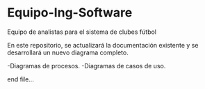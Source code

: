 # Equipo-Ing-Software
Equipo de analistas para el sistema de clubes fútbol

En este repositorio, se actualizará la documentación existente y se desarrollará un 
nuevo diagrama completo.

-Diagramas de procesos.
-Diagramas de casos de uso.

end file...
